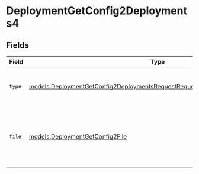 # DeploymentGetConfig2Deployments4


## Fields

| Field                                                                                                                                                                | Type                                                                                                                                                                 | Required                                                                                                                                                             | Description                                                                                                                                                          |
| -------------------------------------------------------------------------------------------------------------------------------------------------------------------- | -------------------------------------------------------------------------------------------------------------------------------------------------------------------- | -------------------------------------------------------------------------------------------------------------------------------------------------------------------- | -------------------------------------------------------------------------------------------------------------------------------------------------------------------- |
| `type`                                                                                                                                                               | [models.DeploymentGetConfig2DeploymentsRequestRequestBodyMessages3Content4Type](../models/deploymentgetconfig2deploymentsrequestrequestbodymessages3content4type.md) | :heavy_check_mark:                                                                                                                                                   | The type of the content part. Always `file`.                                                                                                                         |
| `file`                                                                                                                                                               | [models.DeploymentGetConfig2File](../models/deploymentgetconfig2file.md)                                                                                             | :heavy_check_mark:                                                                                                                                                   | File data for the content part. Must contain either file_data or uri, but not both.                                                                                  |